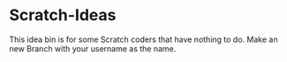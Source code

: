 # Scratch-Ideas
This idea bin is for some Scratch coders that have nothing to do.
Make an new Branch with your username as the name.
